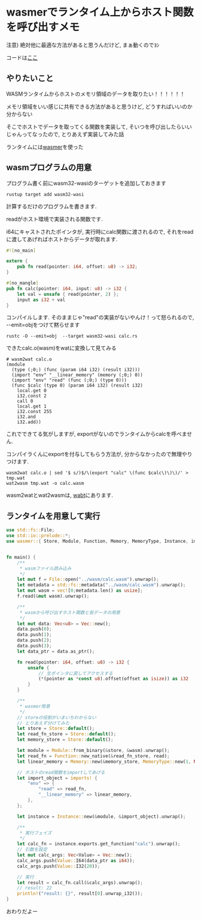 # wasmerでランタイム上からホスト関数を呼び出すメモ
注意) 絶対他に最適な方法があると思うんだけど, まぁ動くのでﾖｼ

コードは[ここ](https://github.com/x8xx/nagilog/tree/master/repo/20220905/)

## やりたいこと
WASMランタイムからホストのメモリ領域のデータを取りたい！！！！！！

メモリ領域をいい感じに共有できる方法があると思うけど, どうすればいいのか分からない

そこでホストでデータを取ってくる関数を実装して, そいつを呼び出したらいいじゃんってなったので, とりあえず実装してみた話

ランタイムには[wasmer](https://github.com/wasmerio/wasmer)を使った

## wasmプログラムの用意
プログラム書く前にwasm32-wasiのターゲットを追加しておきます
```
rustup target add wasm32-wasi
```

計算するだけのプログラムを書きます.

readがホスト環境で実装される関数です.

i64にキャストされたポインタが, 実行時にcalc関数に渡されるので, それをreadに渡してあげればホストからデータが取れます.

```rust
#![no_main]

extern {
    pub fn read(pointer: i64, offset: u8) -> i32;
}

#[no_mangle]
pub fn calc(pointer: i64, input: u8) -> i32 {
    let val = unsafe { read(pointer, 2) };
    input as i32 + val
}
```

コンパイルします.
そのままじゃ"read"の実装がないやんけ！って怒られるので, --emit=objをつけて黙らせます
```
rustc -O --emit=obj  --target wasm32-wasi calc.rs

```

できたcalc.o(wasm)をwatに変換して見てみる
```
# wasm2wat calc.o
(module
  (type (;0;) (func (param i64 i32) (result i32)))
  (import "env" "__linear_memory" (memory (;0;) 0))
  (import "env" "read" (func (;0;) (type 0)))
  (func $calc (type 0) (param i64 i32) (result i32)
    local.get 0
    i32.const 2
    call 0
    local.get 1
    i32.const 255
    i32.and
    i32.add))
```


これでできてる気がしますが, exportがないのでランタイムからcalcを呼べません.

コンパイラくんにexportを付与してもらう方法が, 分からなかったので無理やりつけます.

```
wasm2wat calc.o | sed '$ s/)$/\(export "calc" \(func $calc\)\)\)/' > tmp.wat
wat2wasm tmp.wat -o calc.wasm
```

wasm2watとwat2wasmは, [wabt](https://github.com/WebAssembly/wabt)にあります.


## ランタイムを用意して実行
```rust
use std::fs::File;
use std::io::prelude::*;
use wasmer::{ Store, Module, Function, Memory, MemoryType, Instance, imports, Value };


fn main() {
    /**
     * wasmファイル読み込み
     */
    let mut f = File::open("../wasm/calc.wasm").unwrap();
    let metadata = std::fs::metadata("../wasm/calc.wasm").unwrap();
    let mut wasm = vec![0;metadata.len() as usize];
    f.read(&mut wasm).unwrap();

    /**
     * wasmから呼び出すホスト関数と仮データの用意
     */
    let mut data: Vec<u8> = Vec::new();
    data.push(0);
    data.push(1);
    data.push(2);
    data.push(3);
    let data_ptr = data.as_ptr();

    fn read(pointer: i64, offset: u8) -> i32 {
        unsafe {
            // 生ポインタに戻してアクセスする
            (*(pointer as *const u8).offset(offset as isize)) as i32
        }
    }

    /**
     * wasmer用意
     */
    // storeの役割がいまいちわからない
    // とりあえず分けてみた
    let store = Store::default();
    let read_fn_store = Store::default();
    let memory_store = Store::default();

    let module = Module::from_binary(&store, &wasm).unwrap();
    let read_fn = Function::new_native(&read_fn_store, read);
    let linear_memory = Memory::new(&memory_store, MemoryType::new(1, None, false)).unwrap();

    // ホストのread関数をimportしてあげる
    let import_object = imports! {
        "env" => {
            "read" => read_fn,
            "__linear_memory" => linear_memory,
        },
    };

    let instance = Instance::new(&module, &import_object).unwrap();

    /**
     * 実行フェイズ
     */
    let calc_fn = instance.exports.get_function("calc").unwrap();
    // 引数を設定
    let mut calc_args: Vec<Value> = Vec::new();
    calc_args.push(Value::I64(data_ptr as i64));
    calc_args.push(Value::I32(20));

    // 実行
    let result = calc_fn.call(&calc_args).unwrap();
    // result: 22 
    println!("result: {}", result[0].unwrap_i32());
}
```

おわりだよー
